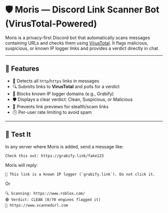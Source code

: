# 🛡️ Moris — Discord Link Scanner Bot (VirusTotal-Powered)

Moris is a privacy-first Discord bot that automatically scans messages containing URLs and checks them using [VirusTotal](https://www.virustotal.com/). It flags malicious, suspicious, or known IP logger links and provides a verdict directly in chat.

---

## 🚀 Features

- 🔗 Detects all `http`/`https` links in messages
- 🔍 Submits links to **VirusTotal** and polls for a verdict
- 🚫 Blocks known IP logger domains (e.g., Grabify)
- 🛡️ Displays a clear verdict: Clean, Suspicious, or Malicious
- 🧼 Prevents link previews for stealth/scam links
- 🕒 Per-user rate limiting to avoid spam

---
## 🧪 Test It
In any server where Moris is added, send a message like:

```
Check this out: https://grabify.link/fake123
```
Moris will reply:

```
🚫 This link is a known IP logger (`grabify.link`). Do not click it.
```

Or 

```
🔍 Scanning: https://​www.roblox.com/
🟢 Verdict: CLEAN (0/70 engines flagged it)
🔗 https://www.scannedurl.com
```


